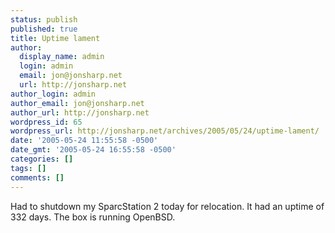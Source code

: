 ```yaml
---
status: publish
published: true
title: Uptime lament
author:
  display_name: admin
  login: admin
  email: jon@jonsharp.net
  url: http://jonsharp.net
author_login: admin
author_email: jon@jonsharp.net
author_url: http://jonsharp.net
wordpress_id: 65
wordpress_url: http://jonsharp.net/archives/2005/05/24/uptime-lament/
date: '2005-05-24 11:55:58 -0500'
date_gmt: '2005-05-24 16:55:58 -0500'
categories: []
tags: []
comments: []
---
```

<p>Had to shutdown my SparcStation 2 today for relocation.  It had an uptime of 332 days.  The box is running OpenBSD.</p>

